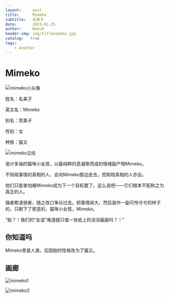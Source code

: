 ```yaml
---
layout:     post
title:      Mimeko
subtitle:   名美子
date:       2023-01-25
author:     NokuX
header-img: img/titlemimeko.jpg
catalog:   true
tags:
    - Another
---
```

# Mimeko

![mimeko小头像]({{site.baseurl}}/img-post/mimeko.jpg)

姓名：名美子

英文名：Mimeko

别名：冥美子

性别：女

种族：猫又

![mimeko立绘]({{site.baseurl}}/img-post/mimeko.png)

诡计多端的猫咪小女孩，以最纯粹的恶凝聚而成的情绪副产物Mimeko。

不知晓事情的真相的人，会向Mimeko那边走去，而知晓真相的人亦会。

他们只是害怕被Mimeko成为下一个目标罢了。这么说吧——它们根本不配称之为真正的人。

强者欺凌弱者，随之改口争论过去。把事情闹大，然后装作一副可怜兮兮的样子的，只剩下了邪恶的，猫咪小女孩，Mimeko。

“蛤？！我们的“友谊”难道就只值一张纸上的涂涂画画吗？！”

## 你知道吗

Mimeko曾是人类，后因她的性格改为了猫又。

## 画廊

![mimeko1]({{site.baseurl}}/img-post/mimeko%20(1).png)

![mimeko2]({{site.baseurl}}/img-post/mimeko%20(2).png)
